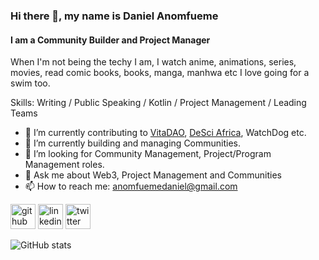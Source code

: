 ### Hi there 👋, my name is Daniel Anomfueme
#### I am a Community Builder and Project Manager

When I'm not being the techy I am, I watch anime, animations, series, movies, read comic books, books, manga, manhwa etc 
I love going for a swim too.

Skills: Writing / Public Speaking / Kotlin / Project Management / Leading Teams

- 🔭 I’m currently contributing to [VitaDAO](https://www.vitadao.com/), [DeSci Africa](https://desciafrica.xyz/), WatchDog etc.
- 🌱 I’m currently building and managing Communities. 
- 👯 I’m looking for Community Management, Project/Program Management roles.
- 💬 Ask me about Web3, Project Management and Communities
- 📫 How to reach me: anomfuemedaniel@gmail.com 


[<img src='https://cdn.jsdelivr.net/npm/simple-icons@3.0.1/icons/github.svg' alt='github' height='40'>](https://github.com/@LifeofDan-EL)  [<img src='https://cdn.jsdelivr.net/npm/simple-icons@3.0.1/icons/linkedin.svg' alt='linkedin' height='40'>](https://www.linkedin.com/in/daniel-anomfueme-52591b162/)  [<img src='https://cdn.jsdelivr.net/npm/simple-icons@3.0.1/icons/twitter.svg' alt='twitter' height='40'>](https://twitter.com/LifeofDan_el)  

![GitHub stats](https://github-readme-stats.vercel.app/api?username=LifeofDan-EL&show_icons=true)  


